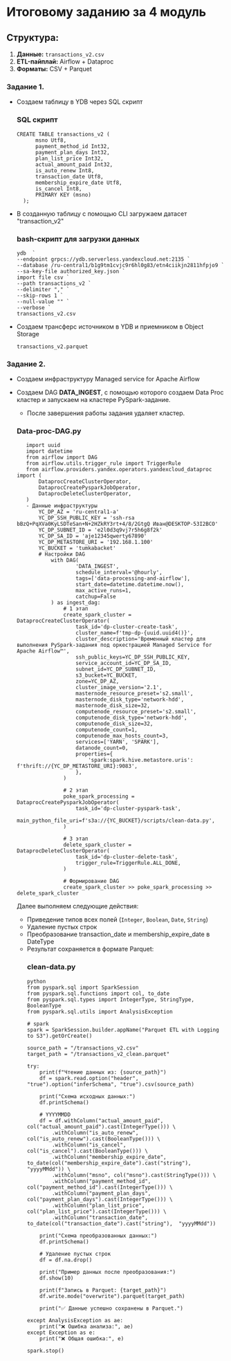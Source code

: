 
# Итоговому заданию за 4 модуль

## Структура:
1) **Данные:** `transactions_v2.csv`
2) **ETL-пайплай:** Airflow + Dataproc
3) **Форматы:** CSV + Parquet

### Задание 1.

- Создаем таблицу в YDB через SQL скрипт  
    ### SQL скрипт
    ```
    CREATE TABLE transactions_v2 (
          msno Utf8,
          payment_method_id Int32,
          payment_plan_days Int32,
          plan_list_price Int32,
          actual_amount_paid Int32,
          is_auto_renew Int8,
          transaction_date Utf8,
          membership_expire_date Utf8,
          is_cancel Int8,
          PRIMARY KEY (msno)
      );
    ```
- В созданную таблицу с помощью CLI загружаем датасет "transaction_v2"
    ### bash-скрипт для загрузки данных
    ```
    ydb  `
    --endpoint grpcs://ydb.serverless.yandexcloud.net:2135 `
    --database /ru-central1/b1g9tm1cvjc9r6hl0g83/etn4ciikjn2811hfpjo9 `
    --sa-key-file authorized_key.json `
    import file csv `
    --path transactions_v2 `
    --delimiter "," `
    --skip-rows 1 `
    --null-value "" `
    --verbose `
    transactions_v2.csv
    ```
- Создаем трансферс источником в YDB и приемником в Object Storage
  ```
  transactions_v2.parquet
  ``` 

### Задание 2.

- Создаем инфраструктуру Managed service for Apache Airflow
- Создаем DAG **DATA_INGEST**, с помощью которого cоздаем Data Proc кластер и запускаем на кластере PySpark-задание.
    - После завершения работы задания удаляет кластер.

	 ### Data-proc-DAG.py
	 ```
	 	import uuid
		import datetime
		from airflow import DAG
		from airflow.utils.trigger_rule import TriggerRule
		from airflow.providers.yandex.operators.yandexcloud_dataproc import (
    		DataprocCreateClusterOperator,
    		DataprocCreatePysparkJobOperator,
    		DataprocDeleteClusterOperator,
		)
		- Данные инфраструктуры
			YC_DP_AZ = 'ru-central1-a'
			YC_DP_SSH_PUBLIC_KEY = 'ssh-rsa bBzQ+PqXVa0KyLSDTeSan+N+2HZkRY3rt+4/8/2GtgQ Иван@DESKTOP-53I2BCO'
			YC_DP_SUBNET_ID = 'e2l0d3q9vj7r5h6g8f2k'
			YC_DP_SA_ID = 'aje12345qwerty67890'
			YC_DP_METASTORE_URI = '192.168.1.100'
			YC_BUCKET = 'tumkabacket' 
			# Настройки DAG
				with DAG(
						'DATA_INGEST',
						schedule_interval='@hourly',
						tags=['data-processing-and-airflow'],
						start_date=datetime.datetime.now(),
						max_active_runs=1,
						catchup=False
				) as ingest_dag:
					# 1 этап
					create_spark_cluster = DataprocCreateClusterOperator(
						task_id='dp-cluster-create-task',
						cluster_name=f'tmp-dp-{uuid.uuid4()}',
						cluster_description='Временный кластер для выполнения PySpark-задания под оркестрацией Managed Service for Apache Airflow™',
						ssh_public_keys=YC_DP_SSH_PUBLIC_KEY,
						service_account_id=YC_DP_SA_ID,
						subnet_id=YC_DP_SUBNET_ID,
						s3_bucket=YC_BUCKET,
						zone=YC_DP_AZ,
						cluster_image_version='2.1',
						masternode_resource_preset='s2.small', 
						masternode_disk_type='network-hdd',
						masternode_disk_size=32, 
						computenode_resource_preset='s2.small',  
						computenode_disk_type='network-hdd',
						computenode_disk_size=32,  
						computenode_count=1, 
						computenode_max_hosts_count=3, 
						services=['YARN', 'SPARK'],
						datanode_count=0,
						properties={
							'spark:spark.hive.metastore.uris': f'thrift://{YC_DP_METASTORE_URI}:9083',
						},
					)

					# 2 этап
					poke_spark_processing = DataprocCreatePysparkJobOperator(
						task_id='dp-cluster-pyspark-task',
						main_python_file_uri=f's3a://{YC_BUCKET}/scripts/clean-data.py',
					)

					# 3 этап
					delete_spark_cluster = DataprocDeleteClusterOperator(
						task_id='dp-cluster-delete-task',
						trigger_rule=TriggerRule.ALL_DONE,
					)

					# Формирование DAG
					create_spark_cluster >> poke_spark_processing >> delete_spark_cluster
	```
	Далее выполняем следующие действия:
	- Приведение типов всех полей (`Integer`, `Boolean`, `Date`, `String`)
	- Удаление пустых строк
	- Преобразование transaction_date и membership_expire_date в DateType
	- Результат сохраняется в формате Parquet:
		### clean-data.py
		```
		python
		from pyspark.sql import SparkSession
		from pyspark.sql.functions import col, to_date
		from pyspark.sql.types import IntegerType, StringType, BooleanType
		from pyspark.sql.utils import AnalysisException
			
		# spark
		spark = SparkSession.builder.appName("Parquet ETL with Logging to S3").getOrCreate()
			
		source_path = "/transactions_v2.csv"
		target_path = "/transactions_v2_clean.parquet"
		
		try:
			print(f"Чтение данных из: {source_path}")
			df = spark.read.option("header", "true").option("inferSchema", "true").csv(source_path)
		
			print("Схема исходных данных:")
			df.printSchema()
		
			# YYYYMMDD
			df = df.withColumn("actual_amount_paid", col("actual_amount_paid").cast(IntegerType())) \
				.withColumn("is_auto_renew", col("is_auto_renew").cast(BooleanType())) \
				.withColumn("is_cancel", col("is_cancel").cast(BooleanType())) \
				.withColumn("membership_expire_date", to_date(col("membership_expire_date").cast("string"), "yyyyMMdd")) \
				.withColumn("msno", col("msno").cast(StringType())) \
				.withColumn("payment_method_id", col("payment_method_id").cast(IntegerType())) \
				.withColumn("payment_plan_days", col("payment_plan_days").cast(IntegerType())) \
				.withColumn("plan_list_price", col("plan_list_price").cast(IntegerType())) \
				.withColumn("transaction_date", to_date(col("transaction_date").cast("string"),  "yyyyMMdd"))
		
			print("Схема преобразованных данных:")
			df.printSchema()
		
			# Удаление пустых строк
			df = df.na.drop()
		
			print("Пример данных после преобразования:")
			df.show(10)
		
			print(f"Запись в Parquet: {target_path}")
			df.write.mode("overwrite").parquet(target_path)
		
			print("✅ Данные успешно сохранены в Parquet.")

		except AnalysisException as ae:
			print("❌ Ошибка анализа:", ae)
		except Exception as e:
			print("❌ Общая ошибка:", e)
		
		spark.stop()
		```